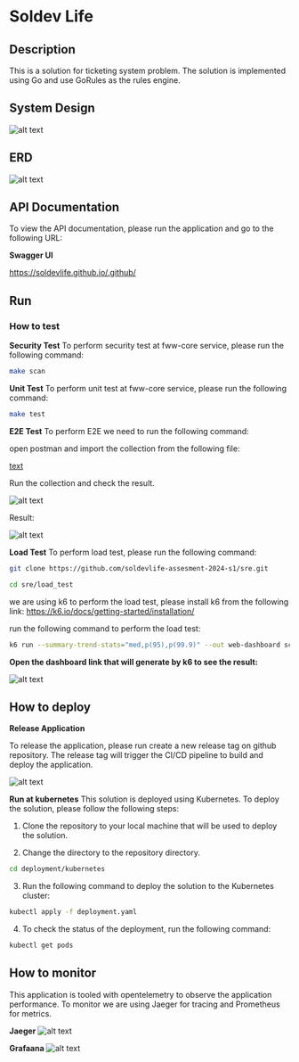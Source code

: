 # Soldev Life

## Description

This is a solution for ticketing system problem. The solution is implemented using Go and use GoRules as the rules engine.

## System Design
![alt text](./profile/image.png)

## ERD
![alt text](./profile/image-1.png)

## API Documentation

To view the API documentation, please run the application and go to the following URL:

**Swagger UI**

https://soldevlife.github.io/.github/

## Run
### How to test

**Security Test**
To perform security test at fww-core service, please run the following command:
```bash
make scan
```
**Unit Test**
To perform unit test at fww-core service, please run the following command:
```bash
make test
```

**E2E Test**
To perform E2E we need to run the following command:

open postman and import the collection from the following file:

[text](soldevlife.postman_collection.json)

Run the collection and check the result.

![alt text](./profile/image-2.png)


Result:

![alt text](./profile/image-4.png)

**Load Test**
To perform load test, please run the following command:
```bash
git clone https://github.com/soldevlife-assesment-2024-s1/sre.git
```

```bash
cd sre/load_test
```

we are using k6 to perform the load test, please install k6 from the following link:
https://k6.io/docs/getting-started/installation/


run the following command to perform the load test:
```bash
k6 run --summary-trend-stats="med,p(95),p(99.9)" --out web-dashboard script.js
```

**Open the dashboard link that will generate by k6 to see the result:**

![alt text](./profile/image-3.png)


## How to deploy

**Release Application**

To release the application, please run create a new release tag on github repository. The release tag will trigger the CI/CD pipeline to build and deploy the application.

![alt text](./profile/image-5.png)

**Run at kubernetes**
This solution is deployed using Kubernetes. To deploy the solution, please follow the following steps:

1. Clone the repository to your local machine that will be used to deploy the solution.

2. Change the directory to the repository directory.

```bash
cd deployment/kubernetes
```

3. Run the following command to deploy the solution to the Kubernetes cluster:


```bash
kubectl apply -f deployment.yaml
```

4. To check the status of the deployment, run the following command:

```bash
kubectl get pods
```

## How to monitor

This application is tooled with opentelemetry to observe the application performance. To monitor we are using Jaeger for tracing and Prometheus for metrics.

**Jaeger**
![alt text](./profile/image-6.png)

**Grafaana**
![alt text](./profile/image-7.png)